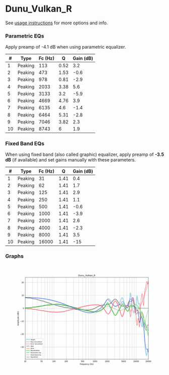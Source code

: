 # Dunu_Vulkan_R
See [usage instructions](https://github.com/jaakkopasanen/AutoEq#usage) for more options and info.

### Parametric EQs
Apply preamp of -4.1 dB when using parametric equalizer.

|   # | Type    |   Fc (Hz) |    Q |   Gain (dB) |
|-----|---------|-----------|------|-------------|
|   1 | Peaking |       113 | 0.52 |         3.2 |
|   2 | Peaking |       473 | 1.53 |        -0.6 |
|   3 | Peaking |       978 | 0.81 |        -2.9 |
|   4 | Peaking |      2033 | 3.38 |         5.6 |
|   5 | Peaking |      3133 | 3.2  |        -5.9 |
|   6 | Peaking |      4669 | 4.76 |         3.9 |
|   7 | Peaking |      6135 | 4.6  |        -1.4 |
|   8 | Peaking |      6464 | 5.31 |        -2.8 |
|   9 | Peaking |      7046 | 3.82 |         2.3 |
|  10 | Peaking |      8743 | 6    |         1.9 |

### Fixed Band EQs
When using fixed band (also called graphic) equalizer, apply preamp of **-3.5 dB** (if available) and set gains manually with these parameters.

|   # | Type    |   Fc (Hz) |    Q |   Gain (dB) |
|-----|---------|-----------|------|-------------|
|   1 | Peaking |        31 | 1.41 |         0.4 |
|   2 | Peaking |        62 | 1.41 |         1.7 |
|   3 | Peaking |       125 | 1.41 |         2.9 |
|   4 | Peaking |       250 | 1.41 |         1.1 |
|   5 | Peaking |       500 | 1.41 |        -0.6 |
|   6 | Peaking |      1000 | 1.41 |        -3.9 |
|   7 | Peaking |      2000 | 1.41 |         2.6 |
|   8 | Peaking |      4000 | 1.41 |        -2.3 |
|   9 | Peaking |      8000 | 1.41 |         3.5 |
|  10 | Peaking |     16000 | 1.41 |       -15   |

### Graphs
![](./Dunu_Vulkan_R.png)
